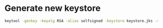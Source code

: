 # Generate new keystore

```bash
keytool -genkey -keyalg RSA -alias selfsigned -keystore keystore.jks -storepass changeit  -dname "CN=cas.hitchhiker.com,OU=Planet Manufactoring,O=Makratea,C=ME" -validity 3600 -keysize 2048
 ```
